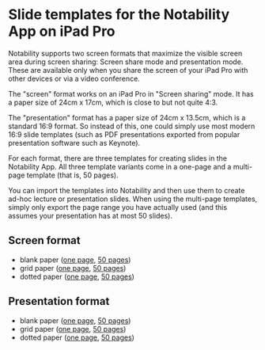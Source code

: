 # Slide templates for the Notability App on iPad Pro

Notability supports two screen formats that maximize the visible
screen area during screen sharing: Screen share mode and presentation
mode. These are available only when you share the screen of your iPad
Pro with other devices or via a video conference.

The "screen" format works on an iPad Pro in "Screen sharing" mode. It
has a paper size of 24cm x 17cm, which is close to but not quite 4:3.

The "presentation" format has a paper size of 24cm x 13.5cm, which is
a standard 16:9 format. So instead of this, one could simply use most
modern 16:9 slide templates (such as PDF presentations exported from
popular presentation software such as Keynote).

For each format, there are three templates for creating slides in the
Notability App. All three template variants come in a one-page and a
multi-page template (that is, 50 pages).

You can import the templates into Notability and then use them to
create ad-hoc lecture or presentation slides. When using the
multi-page templates, simply only export the page range you have
actually used (and this assumes your presentation has at most 50
slides).

## Screen format

- blank paper ([one page](https://github.com/bjoseru/notability-ipad-pro-slide-templates/raw/master/screen/screen-blank-one.pdf), [50 pages](https://github.com/bjoseru/notability-ipad-pro-slide-templates/raw/master/screen/screen-blank-50.pdf))
- grid paper ([one page](https://github.com/bjoseru/notability-ipad-pro-slide-templates/raw/master/screen/screen-grid-one.pdf), [50 pages](https://github.com/bjoseru/notability-ipad-pro-slide-templates/raw/master/screen/screen-grid-50.pdf))
- dotted paper ([one page](https://github.com/bjoseru/notability-ipad-pro-slide-templates/raw/master/screen/screen-dotted-one.pdf), [50 pages](https://github.com/bjoseru/notability-ipad-pro-slide-templates/raw/master/screen/screen-dotted-50.pdf))

## Presentation format

- blank paper ([one page](https://github.com/bjoseru/notability-ipad-pro-slide-templates/raw/master/presentation/presentation-blank-one.pdf), [50 pages](https://github.com/bjoseru/notability-ipad-pro-slide-templates/raw/master/presentation/presentation-blank-50.pdf))
- grid paper ([one page](https://github.com/bjoseru/notability-ipad-pro-slide-templates/raw/master/presentation/presentation-grid-one.pdf), [50 pages](https://github.com/bjoseru/notability-ipad-pro-slide-templates/raw/master/presentation/presentation-grid-50.pdf))
- dotted paper ([one page](https://github.com/bjoseru/notability-ipad-pro-slide-templates/raw/master/presentation/presentation-dotted-one.pdf), [50 pages](https://github.com/bjoseru/notability-ipad-pro-slide-templates/raw/master/presentation/presentation-dotted-50.pdf))


